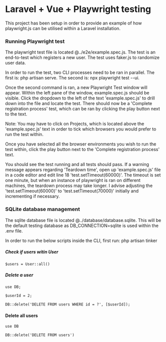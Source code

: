 # Laravel + Vue + Playwright testing

This project has been setup in order to provide an example of how playwright.js can be utilised within a Laravel installation.

### Running Playwright test

The playwright test file is located @../e2e/example.spec.js. The test is an end-to-test which registers a new user. The test uses faker.js to randomize user data.

In order to run the test, two CLI processes need to be ran in parallel. The first is: php artisan serve. The second is: npx playwright test --ui.

Once the second command is ran, a new Playwright Test window will appear. Within the left pane of the window, example.spec.js should be visible. Click the dropdown to the left of the text 'example.spec.js' to drill down into the file and locate the test. There should now be a 'Complete registration process' test, which can be ran by clicking the play button next to the text.

Note: You may have to click on Projects, which is located above the 'example.spec.js' text in order to tick which browsers you would prefer to run the test within.

Once you have selected all the browser environments you wish to run the test within, click the play button next to the 'Complete registration process' text.

You should see the test running and all tests should pass. If a warning message appears regarding 'Teardown time', open up 'example.spec.js' file in a code editor and edit line 18 'test.setTimeout(60000)'. The timeout is set one minute, but when an instance of playwright is ran on different machines, the teardown process may take longer. I advise adjusting the 'test.setTimeout(60000)' to 'test.setTimeout(70000)' initially and incrementing if necessary.

### SQLite database management

The sqlite database file is located @../database/database.sqlite. This will be the default testing database as DB_CONNECTION=sqlite is used within the .env file.

In order to run the below scripts inside the CLI, first run: php artisan tinker

##### Check if users witin User

    $users = User::all()

##### Delete a user

    use DB;

    $userId = 2;

    DB::delete('DELETE FROM users WHERE id = ?', [$userId]);

#### Delete all users

    use DB

    DB::delete('DELETE FROM users')
